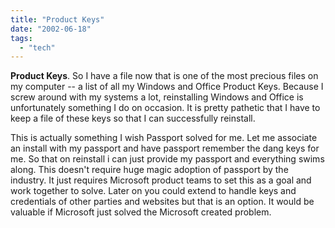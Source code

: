```yaml
---
title: "Product Keys"
date: "2002-06-18"
tags: 
  - "tech"
---
```


**Product Keys**. So I have a file now that is one of the most precious files on my computer -- a list of all my Windows and Office Product Keys. Because I screw around with my systems a lot, reinstalling Windows and Office is unfortunately something I do on occasion. It is pretty pathetic that I have to keep a file of these keys so that I can successfully reinstall.

This is actually something I wish Passport solved for me. Let me associate an install with my passport and have passport remember the dang keys for me. So that on reinstall i can just provide my passport and everything swims along. This doesn't require huge magic adoption of passport by the industry. It just requires Microsoft product teams to set this as a goal and work together to solve. Later on you could extend to handle keys and credentials of other parties and websites but that is an option. It would be valuable if Microsoft just solved the Microsoft created problem.
